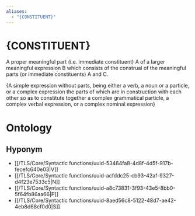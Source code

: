 ```yaml
---
aliases:
  - "{CONSTITUENT}"
---
```

# {CONSTITUENT}

A proper meaningful part (i.e. immediate constituent) A of a larger meaningful expression B which consists of the construal of the meaningful parts (or immediate constituents) A and C.



{A simple expression without parts, being either a verb, a noun or a particle, or a complex expression the parts of which are in construction with each other so as to constitute together a complex grammatical particle, a complex verbal expression, or a complex nominal expression}
# Ontology

## Hyponym
- [[/TLS/Core/Syntactic functions/uuid-53464fa8-4d8f-4d5f-917b-fecefc640e03|V]]
- [[/TLS/Core/Syntactic functions/uuid-acfddc25-cb93-42af-9327-d4f23e7533c5|N]]
- [[/TLS/Core/Syntactic functions/uuid-a8c73831-3f93-43e5-8bb0-5f64fb86aa66|P]]
- [[/TLS/Core/Syntactic functions/uuid-8aed56c8-5122-48d7-ae42-4eb8d68cf0d0|S]]
